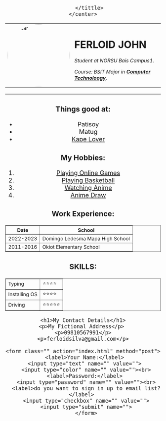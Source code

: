 <!DOCTYPE html>
<html>
<head>
    <center>
        <tittle style="font-size:20px;">
           
        </tittle>
    </center>
</head>

<body>
    <table cellspacing="20">
        <tr>
            <meta name="viewport" content="width=device-width, initial-scale=1">
            <style>
                img {
                    border-radius: 50%;
                }
            </style>
            <td><img src="https://scontent.fceb1-1.fna.fbcdn.net/v/t39.30808-6/485770935_2484380651903952_2213325309702713808_n.jpg?_nc_cat=101&ccb=1-7&_nc_sid=6ee11a&_nc_eui2=AeFpkIqwi5LDumgWmpdKfVKZYI8MUECYmOdgjwxQQJiY59--gnRmvlt-O29Yv3doBNo16PPkKx-PQBnE1CVL1-7U&_nc_ohc=KH4lMSjW1vwQ7kNvgEzzqGM&_nc_oc=AdlAuEkUHo62H-x4eCdwkcVHe42Tjj25-aj-bxTiYYbF4GtPV9zQMx6lmZv-P6W4O98&_nc_zt=23&_nc_ht=scontent.fceb1-1.fna&_nc_gid=WC0cKDdroY9NB4HotIIwTQ&oh=00_AYFN6maOCj5V9kxMGTeS9WZhM2zaNzo21aj00JjLpQ6p0g&oe=67EBE996"
                    alt="Avatar" style="width:200px"></td>
            <td>
                <h1>FERLOID JOHN</h1>
                <p><em>Student at NORSU Bais Campus1.</em></p>
                <p><em>Course: BSIT Major in <strong><a
                                href="https://www.dlsu.edu.ph/colleges/ccs/academic-departments/computer-technology/">Computer
                                Technoloogy</a></strong>.</em>
                </p>
            </td>
        </tr>
    </table>
    <hr>
    <h3>Things good at:</h3>
    <ul>
        <li>Patisoy</li>
        <li>Matug</li>
        <li><a href="https://www.youtube.com/watch?v=cOge3jwfo00">Kape Lover</a></li>
    </ul>
    <h3>My Hobbies:</h3>
    <ol>
        <li><a href="https://youtu.be/ZTCKsIzUlrw?si=XKChn8YI28MCTBaC">Playing Online Games</a></li>
        <li><a href="https://www.youtube.com/shorts/yi4Esg855Gc">Playing Basketball</a></li>
        <li><a href="https://www.youtube.com/watch?v=STGtgXJc5xQ">Watching Anime</a></li>
        <li><a href="https://www.youtube.com/shorts/zHPfLBJRtaI">Anime Draw</a></li>
    </ol>
    <h3>Work Experience:</h3>
    <table border="1">
        <tr>
            <th>Date</th>
             <th>School</th>
        <tr>
            <td>2022-2023</td>
            <td>Domingo Ledesma Mapa High School</td>
        </tr>
        <tr>
            <td>2011-2016</td>
            <td>Okiot Elementary School</td>
        </tr>
    </table>
    <h3>SKILLS:</h3>
    <table border="1">
        <tr>
            <td>Typing</td>
            <td>⭐⭐⭐⭐</td>
        </tr>
        <tr>
            <td>Installing OS</td>
            <td>⭐⭐⭐⭐</td>
        </tr>
        <tr>
            <td>Driving</td>
            <td>⭐⭐⭐⭐⭐</td>
        </tr>
    </table>

    <h1>My Contact Details</h1>
    <p>My Fictional Address</p> 
    <p>09810567991</p>
    <p>ferloidsilva@gmail.com</p>
    
    <form class="" action="index.html" method="post">
      <label>Your Name:</label> 
      <input type="text" name="" value=""> 
      <input type="color" name="" value=""><br>
      <label>Password:</label> 
      <input type="password" name="" value=""><br>
      <label>do you want to sign in up to email list?</label> 
      <input type="checkbox" name="" value="">
      <input type="submit" name="">
      </form>

</body>
</html>
